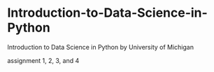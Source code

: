 # Introduction-to-Data-Science-in-Python
Introduction to Data Science in Python by University of Michigan

assignment 1, 2, 3, and 4
